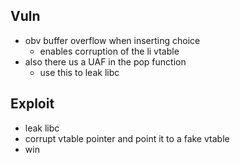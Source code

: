 ## Vuln
* obv buffer overflow when inserting choice
  * enables corruption of the li vtable
* also there us a UAF in the pop function
  * use this to leak libc

## Exploit
* leak libc
* corrupt vtable pointer and point it to a fake vtable
* win
